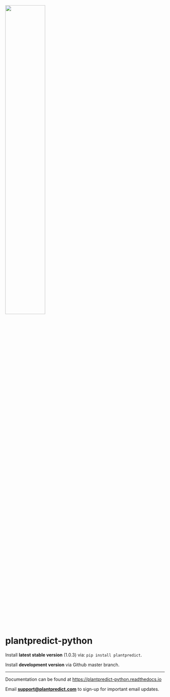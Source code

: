 <img src="docs/_images/FS_PlantPredict_Logo_Horz_RGB-01.png" width="50%" height="50%">

# plantpredict-python

Install **latest stable version** (1.0.3) via: `pip install plantpredict`.

Install **development version** via Github master branch.

---

Documentation can be found at https://plantpredict-python.readthedocs.io

Email **support@plantpredict.com** to sign-up for important email updates.
